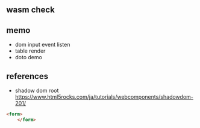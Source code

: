 ## wasm check


## memo

- dom input event listen
- table render
- doto demo


## references

- shadow dom root https://www.html5rocks.com/ja/tutorials/webcomponents/shadowdom-201/


```html
<form>
    </form>
```